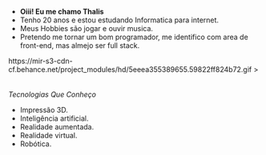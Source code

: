 - **Oiii! Eu me chamo Thalis**
- Tenho 20 anos e estou estudando Informatica para internet.
- Meus Hobbies são jogar e ouvir musica.
- Pretendo me tornar um bom programador, me identifico com area de front-end, mas almejo ser full stack.


<div>
https://mir-s3-cdn-cf.behance.net/project_modules/hd/5eeea355389655.59822ff824b72.gif
></div>


###### <h6>
_Tecnologias Que Conheço_  
* Impressão 3D. 
* Inteligência artificial. 
* Realidade aumentada. 
* Realidade virtual. 
* Robótica. 
###### <h6>
